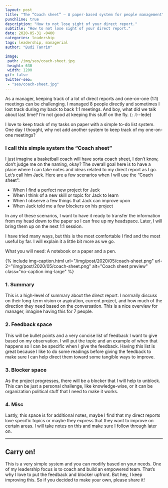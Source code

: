 ```yaml
---
layout: post
title: "The “Coach sheet” – A paper-based system for people management"
punchline: true
description: "How to not lose sight of your direct report."
subtitle: "How to not lose sight of your direct report."
date: 2020-05-31 -0400
categories: leadership
tags: leadership, managerial
author: "Budi Tanrim"

image:
 path: /img/seo/coach-sheet.jpg
 height: 630
 width: 1200
gif: false
twitter-seo: 
 - "seo/coach-sheet.jpg"
---
```


As a manager, keeping track of a lot of direct reports and one-on-one (1:1) meetings can be challenging. I managed 8 people directly and sometimes I lost track during my back to back 1:1 meetings. And boy, what did we talk about last time? I’m not good at keeping this stuff on the fly. 
{: .t--lede}

I love to keep track of my tasks on paper with a simple to-do list system. One day I thought, why not add another system to keep track of my one-on-one meetings?

### I call this simple system the “Coach sheet”
I just imagine a basketball coach will have sorta coach sheet, I don’t know, don’t judge me on the naming, okay? The overall goal here is to have a place where I can take notes and ideas related to my direct report as I go. Let’s call him Jack. Here are a few scenarios when I will use the “Coach sheet”: 
- When I find a perfect new project for Jack
- When I think of a new skill or topic for Jack to learn
- When I observe a few things that Jack can improve upon
- When Jack told me a few blockers on his project

In any of these scenarios, I want to have it ready to transfer the information from my head down to the paper so I can free up my headspace. Later, I will bring them up on the next 1:1 session.

 I have tried many ways, but this is the most comfortable I find and the most useful by far. I will explain it a little bit more as we go.

What you will need: A notebook or a paper and a pen.

{% include img-caption.html 
url="/img/post/2020/05/coach-sheet.png" 
url-2="/img/post/2020/05/coach-sheet.png" 
alt="Coach sheet preview" 
class="no-caption img-large" %}

### 1. Summary
This is a high-level of summary about the direct report. I normally discuss on their long-term vision or aspiration, current project, and how much of the direction they need based on the conversation. This is a nice overview for manager, imagine having this for 7 people.

### 2. Feedback space
This will be bullet points and a very concise list of feedback I want to give based on my observation. I will put the topic and an example of when that happens so I can be specific when I give the feedback. Having this list is great because I like to do some readings before giving the feedback to make sure I can help direct them toward some tangible ways to improve.

### 3. Blocker space
As the project progresses, there will be a blocker that I will help to unblock. This can be just a personal challenge, like knowledge-wise, or it can be organization political stuff that I need to make it works. 

### 4. Misc
Lastly, this space is for additional notes, maybe I find that my direct reports love specific topics or maybe they express that they want to improve on certain areas. I will take notes on this and make sure I follow through later on.

<hr>

## Carry on!
This is a very simple system and you can modify based on your needs. One of my leadership focus is to coach and build an empowered team. That’s why I love to put the feedback and blocker upfront. But hey, I keep improving this. So if you decided to make your own, please share it!
